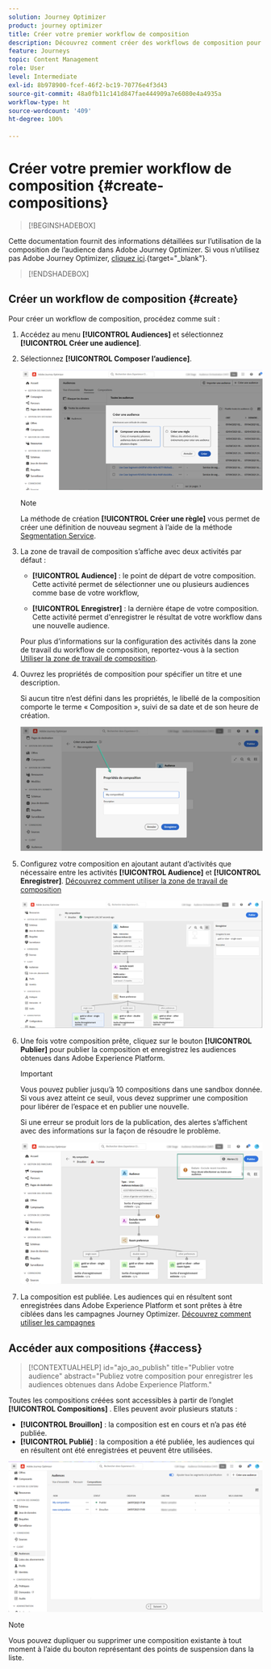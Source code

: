 ```yaml
---
solution: Journey Optimizer
product: journey optimizer
title: Créer votre premier workflow de composition
description: Découvrez comment créer des workflows de composition pour combiner et organiser des audiences existantes.
feature: Journeys
topic: Content Management
role: User
level: Intermediate
exl-id: 8b978900-fcef-46f2-bc19-70776e4f3d43
source-git-commit: 48a0fb11c141d847fae444909a7e6080e4a4935a
workflow-type: ht
source-wordcount: '409'
ht-degree: 100%

---
```


# Créer votre premier workflow de composition {#create-compositions}

>[!BEGINSHADEBOX]

Cette documentation fournit des informations détaillées sur l’utilisation de la composition de l’audience dans Adobe Journey Optimizer. Si vous n’utilisez pas Adobe Journey Optimizer, [cliquez ici](https://experienceleague.adobe.com/docs/experience-platform/segmentation/ui/audience-composition.html?lang=fr).{target="_blank"}.

>[!ENDSHADEBOX]

## Créer un workflow de composition {#create}

Pour créer un workflow de composition, procédez comme suit :

1. Accédez au menu **[!UICONTROL Audiences]** et sélectionnez **[!UICONTROL Créer une audience]**.

1. Sélectionnez **[!UICONTROL Composer l’audience]**.

   ![](assets/audiences-create.png)

   >[!NOTE]
   >
   >La méthode de création **[!UICONTROL Créer une règle]** vous permet de créer une définition de nouveau segment à l’aide de la méthode [Segmentation Service](https://experienceleague.adobe.com/docs/experience-platform/segmentation/ui/overview.html?lang=fr).

1. La zone de travail de composition s’affiche avec deux activités par défaut :

   * **[!UICONTROL Audience]** : le point de départ de votre composition. Cette activité permet de sélectionner une ou plusieurs audiences comme base de votre workflow,

   * **[!UICONTROL Enregistrer]** : la dernière étape de votre composition. Cette activité permet d&#39;enregistrer le résultat de votre workflow dans une nouvelle audience.

   Pour plus d’informations sur la configuration des activités dans la zone de travail du workflow de composition, reportez-vous à la section [Utiliser la zone de travail de composition](composition-canvas.md).

1. Ouvrez les propriétés de composition pour spécifier un titre et une description.

   Si aucun titre n’est défini dans les propriétés, le libellé de la composition comporte le terme « Composition », suivi de sa date et de son heure de création.

   ![](assets/audiences-properties.png)

1. Configurez votre composition en ajoutant autant d’activités que nécessaire entre les activités **[!UICONTROL Audience]** et **[!UICONTROL Enregistrer]**. [Découvrez comment utiliser la zone de travail de composition](composition-canvas.md)

   ![](assets/audiences-publish.png)

1. Une fois votre composition prête, cliquez sur le bouton **[!UICONTROL Publier]** pour publier la composition et enregistrez les audiences obtenues dans Adobe Experience Platform.

   >[!IMPORTANT]
   >
   >Vous pouvez publier jusqu’à 10 compositions dans une sandbox donnée. Si vous avez atteint ce seuil, vous devez supprimer une composition pour libérer de l’espace et en publier une nouvelle.

   Si une erreur se produit lors de la publication, des alertes s’affichent avec des informations sur la façon de résoudre le problème.

   ![](assets/audiences-alerts.png)

1. La composition est publiée. Les audiences qui en résultent sont enregistrées dans Adobe Experience Platform et sont prêtes à être ciblées dans les campagnes Journey Optimizer. [Découvrez comment utiliser les campagnes](../campaigns/get-started-with-campaigns.md)

## Accéder aux compositions {#access}

>[!CONTEXTUALHELP]
>id="ajo_ao_publish"
>title="Publier votre audience"
>abstract="Publiez votre composition pour enregistrer les audiences obtenues dans Adobe Experience Platform."

Toutes les compositions créées sont accessibles à partir de l’onglet **[!UICONTROL Compositions]** . Elles peuvent avoir plusieurs statuts :

* **[!UICONTROL Brouillon]** : la composition est en cours et n’a pas été publiée.
* **[!UICONTROL Publié]** : la composition a été publiée, les audiences qui en résultent ont été enregistrées et peuvent être utilisées.

![](assets/audiences-compositions.png)

>[!NOTE]
>
>Vous pouvez dupliquer ou supprimer une composition existante à tout moment à l’aide du bouton représentant des points de suspension dans la liste.
